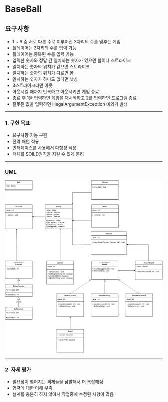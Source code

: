 # BaseBall

## 요구사항
* 1 ~ 9 중 서로 다른 수로 이루어진 3자리의 수를 맞추는 게임
* 플레이어는 3자리의 수를 입력 가능
* 플레이어는 중복된 수를 입력 가능
* 입력한 숫자와 정답 간 일치하는 숫자가 있으면 볼이나 스트라이크
* 일치하는 숫자의 위치가 같으면 스트라이크
* 일치하는 숫자의 위치가 다르면 볼
* 일치하는 숫자가 하나도 없다면 낫싱
* 3스트라이크라면 아웃
* 아웃시킬 때까지 반복하고 아웃시키면 게임 종료
* 종료 후 1을 입력하면 게임을 재시작하고 2를 입력하면 프로그램 종료
* 잘못된 값을 입력하면 IllegalArgumentException 예외가 발생

---
### 1. 구현 목표
* 요구사항 기능 구현
* 전략 패턴 적용
* 인터페이스를 사용해서 다형성 적용
* 객체를 SOILD원칙을 지킬 수 있게 분리

---

### UML
![UML](OOP_BaseBallGame.drawio.png)

---

### 2. 자체 평가
* 필요성이 떨어지는 객체들을 남발해서 더 복잡해짐
* 협력에 대한 이해 부족
* 설계를 충분히 하지 않아서 작업중에 수정된 사항이 많음